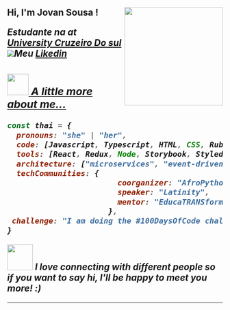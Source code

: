 <h2> Hi, I'm Jovan Sousa ! <img [src="https://media.giphy.com/media/mGcNjsfWAjY5AEZNw6/giphy.gif"]https:

<img align='right' src="https://media.giphy.com/media/ieyl9zmCjO4b4t6qoY/giphy.gif" width="230">
<p><em>Estudante na at <a href="http://https://cursos.cruzeirodosulvirtual.com.br/graduacao?utm_source=ads-google-search&utm_medium=g-c-&utm_campaign=marca-nac_graduacao_conversao_vendas_search_texto_ead_ads&utm_term=cruzeiro%20do%20sul%20virtual-b&utm_content=marca_keywords&gad_source=1&gad_campaignid=17254538329&gbraid=0AAAAADqXL__cHRf4K0zm1R8zCQkxHoxby&gclid=CjwKCAjwy7HEBhBJEiwA5hQNojctDp3oO5ESmDPYLM4VvM3Mc3ADinzjfwldzIw1F7ZjGq-ics9ZhRoCOswQAvD_BwE">University  Cruzeiro Do sul </a><img src="https://media.giphy.com/media/fYSnHlufseco8Fh93Z/giphy.gif"






Meu
<a href="https://www.linkedin.com/in/jovan-de-sousa-bb2a381b5/">Likedin

### <img src="https://media.giphy.com/media/VgCDAzcKvsR6OM0uWg/giphy.gif" width="50"> A little more about me...  

```javascript
const thai = {
  pronouns: "she" | "her",
  code: [Javascript, Typescript, HTML, CSS, Ruby, Python, Java],
  tools: [React, Redux, Node, Storybook, Styled-Components, Jest, Docker],
  architecture: ["microservices", "event-driven", "design system pattern"],
  techCommunities: {
                        coorganizer: "AfroPython",
                        speaker: "Latinity",
                        mentor: "EducaTRANSforma"
                      },
 challenge: "I am doing the #100DaysOfCode challenge focused on react and typescript"
}
```

<img src="https://media.giphy.com/media/LnQjpWaON8nhr21vNW/giphy.gif" width="60"> <em><b>I love connecting with different people</b> so if you want to say <b>hi, I'll be happy to meet you more!</b> :)</em>

---

